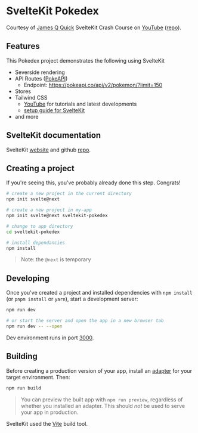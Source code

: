 # SvelteKit Pokedex

Courtesy of [James Q Quick](https://www.youtube.com/channel/UC-T8W79DN6PBnzomelvqJYw) SvelteKit Crash Course on [YouTube](https://www.youtube.com/watch?v=UU7MgYIbtAk) ([repo](https://github.com/jamesqquick/svelte-kit-pokedex)).

## Features

This Pokedex project demonstrates the following using SvelteKit
- Severside rendering
- API Routes ([PokeAPI](https://pokeapi.co/docs/v2))
  - Endpoint: https://pokeapi.co/api/v2/pokemon/?limit=150
- Stores
- Tailwind CSS
  - [YouTube](https://www.youtube.com/c/TailwindLabs/featured) for tutorials and latest developments
  - [setup guide for SvelteKit](https://jsco.dev/blog/how-to-set-up-tailwindcss-with-svelte-kit)
- and more

## SvelteKit documentation

SvelteKit [website](https://kit.svelte.dev/) and github [repo](https://github.com/sveltejs/kit/tree/master/packages/create-svelte).

## Creating a project

If you're seeing this, you've probably already done this step. Congrats!

```bash
# create a new project in the current directory
npm init svelte@next

# create a new project in my-app
npm init svelte@next sveltekit-pokedex

# change to app directory
cd sveltekit-pokedex

# install dependancies
npm install
```

> Note: the `@next` is temporary

## Developing

Once you've created a project and installed dependencies with `npm install` (or `pnpm install` or `yarn`), start a development server:

```bash
npm run dev

# or start the server and open the app in a new browser tab
npm run dev -- --open
```

Dev environment runs in port [3000](http://localhost:3000/).

## Building

Before creating a production version of your app, install an [adapter](https://kit.svelte.dev/docs#adapters) for your target environment. Then:

```bash
npm run build
```

> You can preview the built app with `npm run preview`, regardless of whether you installed an adapter. This should _not_ be used to serve your app in production.


SvelteKit used the [Vite](https://vitejs.dev/) build tool.
